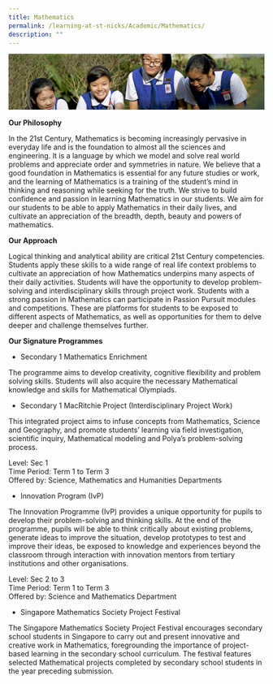```yaml
---
title: Mathematics
permalink: /learning-at-st-nicks/Academic/Mathematics/
description: ""
---
```


![](/images/Learning-@-St-Nicks_v2.jpg)

<b>Our Philosophy</b>  

In the 21st Century, Mathematics is becoming increasingly pervasive in everyday life and is the foundation to almost all the sciences and engineering. It is a language by which we model and solve real world problems and appreciate order and symmetries in nature. We believe that a good foundation in Mathematics is essential for any future studies or work, and the learning of Mathematics is a training of the student’s mind in thinking and reasoning while seeking for the truth. We strive to build confidence and passion in learning Mathematics in our students. We aim for our students to be able to apply Mathematics in their daily lives, and cultivate an appreciation of the breadth, depth, beauty and powers of mathematics.  
  
<b>Our Approach</b>  
  
Logical thinking and analytical ability are critical 21st Century competencies. Students apply these skills to a wide range of real life context problems to cultivate an appreciation of how Mathematics underpins many aspects of their daily activities. Students will have the opportunity to develop problem-solving and interdisciplinary skills through project work. Students with a strong passion in Mathematics can participate in Passion Pursuit modules and competitions. These are platforms for students to be exposed to different aspects of Mathematics, as well as opportunities for them to delve deeper and challenge themselves further.  
  
<b>Our Signature Programmes</b>  
  

*     
    Secondary 1 Mathematics Enrichment

  
The programme aims to develop creativity, cognitive flexibility and problem solving skills. Students will also acquire the necessary Mathematical knowledge and skills for Mathematical Olympiads.  
  

*     
    Secondary 1 MacRitchie Project (Interdisciplinary Project Work)

  
This integrated project aims to infuse concepts from Mathematics, Science and Geography, and promote students’ learning via field investigation, scientific inquiry, Mathematical modeling and Polya’s problem-solving process.  
  
Level: Sec 1   
  Time Period: Term 1 to Term 3   
  Offered by: Science, Mathematics and Humanities Departments  
  
  

*   Innovation Program (IvP)

  
The Innovation Programme (IvP) provides a unique opportunity for pupils to develop their problem-solving and thinking skills. At the end of the programme, pupils will be able to think critically about existing problems, generate ideas to improve the situation, develop prototypes to test and improve their ideas, be exposed to knowledge and experiences beyond the classroom through interaction with innovation mentors from tertiary institutions and other organisations.  
  
Level: Sec 2 to 3  
  Time Period: Term 1 to Term 3  
  Offered by: Science and Mathematics Department   
  

*   Singapore Mathematics Society Project Festival  
    

  
The Singapore Mathematics Society Project Festival encourages secondary school students in Singapore to carry out and present innovative and creative work in Mathematics, foregrounding the importance of project-based learning in the secondary school curriculum. The festival features selected Mathematical projects completed by secondary school students in the year preceding submission.